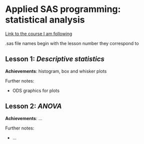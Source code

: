 # Applied SAS programming: statistical analysis

[Link to the course I am following](https://www.youtube.com/watch?v=HMOWriqdQTI&list=PLjrXzkmqZGHLHg3SV3cY83bH59jnhuU60)

.sas file names begin with the lesson number they correspond to


## **Lesson 1**: *Descriptive statistics*

**Achievements**: histogram, box and whisker plots

Further notes: 
- ODS graphics for plots


## **Lesson 2**: *ANOVA*

**Achievements**: ...

Further notes: 
- ...



